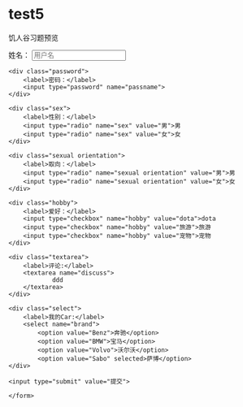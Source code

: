 # test5
饥人谷习题预览
<!DOCTYPE html>
<html>

<head>
<meat charset="UTF-8">
<title></title>
</head>

<body>
	<form action="/abc" method="post">
	<div class="username">
		<label>姓名：</label>
		<input type="text" name="username" placeholder="用户名">
	</div>

	<div class="password">
		<label>密码：</label>
		<input type="password" name="passname">
	</div>

	<div class="sex">
		<label>性别：</label>
		<input type="radio" name="sex" value="男">男
		<input type="radio" name="sex" value="女">女
	</div>

	<div class="sexual orientation">
		<label>取向：</label>
		<input type="radio" name="sexual orientation" value="男">男
		<input type="radio" name="sexual orientation" value="女">女
	</div>

	<div class="hobby">
		<label>爱好：</label>
		<input type="checkbox" name="hobby" value="dota">dota
		<input type="checkbox" name="hobby" value="旅游">旅游
		<input type="checkbox" name="hobby" value="宠物">宠物
	</div>

	<div class="textarea">
		<label>评论:</label>
		<textarea name="discuss">
				ddd
		</textarea>
	</div>

	<div class="select">
		<label>我的Car:</label>
		<select name="brand">
			<option value="Benz">奔驰</option>
			<option value="BMW">宝马</option>
			<option value="Volvo">沃尔沃</option>
			<option value="Sabo" selected>萨博</option>
	</div>
	
	<input type="submit" value="提交">

	</form>
</body>
</html>
